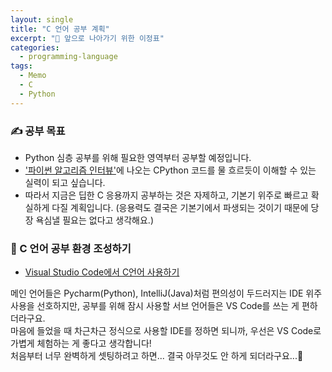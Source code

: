 ```yaml
---
layout: single
title: "C 언어 공부 계획"
excerpt: "🚩 앞으로 나아가기 위한 이정표"
categories:
  - programming-language
tags:
  - Memo
  - C
  - Python
---
```

### ✍️ 공부 목표
* Python 심층 공부를 위해 필요한 영역부터 공부할 예정입니다.
* <a href="https://product.kyobobook.co.kr/detail/S000001932748" target="_blank">'파이썬 알고리즘 인터뷰'</a>에 나오는 CPython 코드를 물 흐르듯이 이해할 수 있는 실력이 되고 싶습니다.
* 따라서 지금은 딥한 C 응용까지 공부하는 것은 자제하고, 기본기 위주로 빠르고 확실하게 다질 계획입니다. (응용력도 결국은 기본기에서 파생되는 것이기 때문에 당장 욕심낼 필요는 없다고 생각해요.)
  
  
### 📑 C 언어 공부 환경 조성하기
* <a href="https://ellielee.tistory.com/477" target="_blank">Visual Studio Code에서 C언어 사용하기</a>  
  
메인 언어들은 Pycharm(Python), IntelliJ(Java)처럼 편의성이 두드러지는 IDE 위주 사용을 선호하지만, 공부를 위해 잠시 사용할 서브 언어들은 VS Code를 쓰는 게 편하더라구요.  
마음에 들었을 때 차근차근 정식으로 사용할 IDE를 정하면 되니까, 우선은 VS Code로 가볍게 체험하는 게 좋다고 생각합니다!  
처음부터 너무 완벽하게 셋팅하려고 하면... 결국 아무것도 안 하게 되더라구요...🥲
